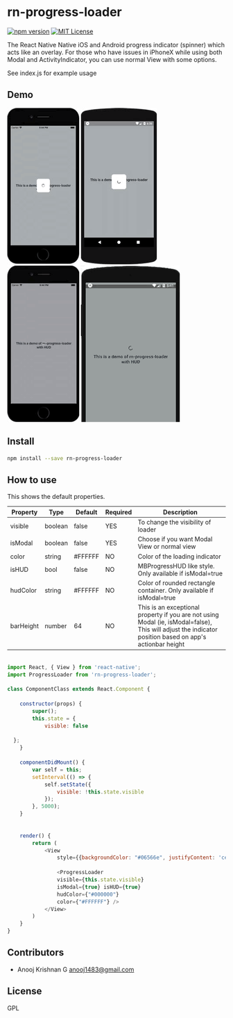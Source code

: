 # rn-progress-loader

[![npm version](https://badge.fury.io/js/rn-progress-loader.svg)](https://badge.fury.io/js/rn-progress-loader)
[![MIT License][license-image]][license-url]

The React Native Native iOS and Android progress indicator (spinner) which acts like an overlay. 
For those who have issues in iPhoneX while using both Modal and ActivityIndicator, you can use normal View with some options.

See index.js for example usage

## Demo

![rn-progress-loader-android][1]
![rn-progress-loader-ios][2]
![rn-progress-loader-android-nohud][3]
![rn-progress-loader-ios-nohud][4]



## Install
```bash
npm install --save rn-progress-loader
```

## How to use

This shows the default properties.

| Property      | Type           |   Default  | Required | Description  |
|---------------|----------------|------------|----------|---------------|
| visible       |   boolean      |  false     |    YES      | To change the visibility of loader|
| isModal       |   boolean      |  false     |    YES      | Choose if you want Modal View or normal view|
| color         |   string       |  #FFFFFF   |     NO       | Color of the loading indicator|
| isHUD         |   bool         |  false   |NO| MBProgressHUD like style. Only available if isModal=true|
| hudColor      |   string       |  #FFFFFF   | NO |Color of rounded rectangle container. Only available if isModal=true |
| barHeight     |   number       | 64 | NO| This is an exceptional property if you are not using Modal (ie, isModal=false), This will adjust the indicator position based on app's actionbar height|

```js

import React, { View } from 'react-native';
import ProgressLoader from 'rn-progress-loader';

class ComponentClass extends React.Component {

    constructor(props) {
        super();
        this.state = {
            visible: false
   
  };
    }

    componentDidMount() {
        var self = this;
        setInterval(() => {
            self.setState({
                visible: !this.state.visible
            });
        }, 5000);
    }


    render() {
        return (
            <View
                style={{backgroundColor: "#06566e", justifyContent: 'center', alignItems: 'center', flex: 1}}>

                <ProgressLoader
                visible={this.state.visible}
                isModal={true} isHUD={true}
                hudColor={"#000000"}
                color={"#FFFFFF"} />
            </View>
        )
    }
}
```



## Contributors

* Anooj Krishnan G <anooj1483@gmail.com>


License
----
GPL

[license-image]: https://img.shields.io/badge/license-MIT-blue.svg?style=flat
[npm-image]: http://img.shields.io/npm/v/rn-progess-loader.svg?style=flat
[npm-url]: https://img.shields.io/badge/npm-v1.0-green.svg
[license-image]: http://img.shields.io/badge/license-MIT-blue.svg?style=flat
[license-url]: LICENSE
[npm-downloads]: http://img.shields.io/npm/anooj1483/rn-progess-loader.svg?style=flat
[1]: https://github.com/anooj1483/rn-progress-loader/blob/master/demo/iphone_hud.GIF?raw=true
[2]: https://github.com/anooj1483/rn-progress-loader/blob/master/demo/android_hud.GIF?raw=true
[3]: https://github.com/anooj1483/rn-progress-loader/blob/master/demo/iphone_nohud.GIF?raw=true
[4]: https://github.com/anooj1483/rn-progress-loader/blob/master/demo/android_nohud.GIF?raw=true

